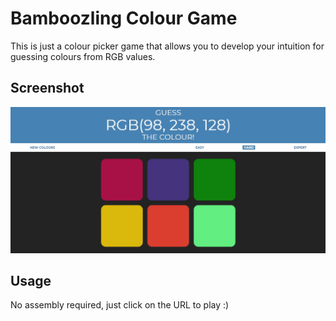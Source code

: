 # Bamboozling Colour Game

This is just a colour picker game that allows you to develop your intuition for guessing colours from RGB values. 

## Screenshot

![Screenshot of Color Picker Game](screenshot.jpg "Color Picker Game")

## Usage

No assembly required, just click on the URL to play :) 